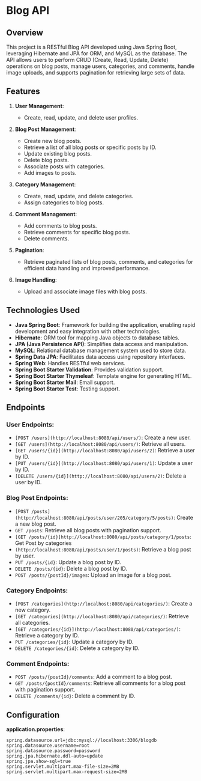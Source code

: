# Blog API

## Overview
This project is a RESTful Blog API developed using Java Spring Boot, leveraging Hibernate and JPA for ORM, and MySQL as the database. The API allows users to perform CRUD (Create, Read, Update, Delete) operations on blog posts, manage users, categories, and comments, handle image uploads, and supports pagination for retrieving large sets of data.

## Features
1. **User Management**:
   - Create, read, update, and delete user profiles.

2. **Blog Post Management**:
   - Create new blog posts.
   - Retrieve a list of all blog posts or specific posts by ID.
   - Update existing blog posts.
   - Delete blog posts.
   - Associate posts with categories.
   - Add images to posts.

3. **Category Management**:
   - Create, read, update, and delete categories.
   - Assign categories to blog posts.

4. **Comment Management**:
   - Add comments to blog posts.
   - Retrieve comments for specific blog posts.
   - Delete comments.

5. **Pagination**:
   - Retrieve paginated lists of blog posts, comments, and categories for efficient data handling and improved performance.

6. **Image Handling**:
   - Upload and associate image files with blog posts.

## Technologies Used
- **Java Spring Boot**: Framework for building the application, enabling rapid development and easy integration with other technologies.
- **Hibernate**: ORM tool for mapping Java objects to database tables.
- **JPA (Java Persistence API)**: Simplifies data access and manipulation.
- **MySQL**: Relational database management system used to store data.
- **Spring Data JPA**: Facilitates data access using repository interfaces.
- **Spring Web**: Handles RESTful web services.
- **Spring Boot Starter Validation**: Provides validation support.
- **Spring Boot Starter Thymeleaf**: Template engine for generating HTML.
- **Spring Boot Starter Mail**: Email support.
- **Spring Boot Starter Test**: Testing support.

## Endpoints
### User Endpoints:
- `[POST /users](http://localhost:8080/api/users/)`: Create a new user.
- `[GET /users](http://localhost:8080/api/users/)`: Retrieve all users.
- `[GET /users/{id}](http://localhost:8080/api/users/2)`: Retrieve a user by ID.
- `[PUT /users/{id}](http://localhost:8080/api/users/1)`: Update a user by ID.
- `[DELETE /users/{id}](http://localhost:8080/api/users/2)`: Delete a user by ID.

### Blog Post Endpoints:
- `[POST /posts](http://localhost:8080/api/posts/user/205/category/5/posts)`: Create a new blog post.
- `GET /posts`: Retrieve all blog posts with pagination support.
- `[GET /posts/{id}]http://localhost:8080/api/posts/category/1/posts`: Get Post by categories
- `(http://localhost:8080/api/posts/user/1/posts)`: Retrieve a blog post by user.
- `PUT /posts/{id}`: Update a blog post by ID.
- `DELETE /posts/{id}`: Delete a blog post by ID.
- `POST /posts/{postId}/images`: Upload an image for a blog post.

### Category Endpoints:
- `[POST /categories](http://localhost:8080/api/categories/)`: Create a new category.
- `[GET /categories](http://localhost:8080/api/categories/)`: Retrieve all categories.
- `[GET /categories/{id}](http://localhost:8080/api/categories/)`: Retrieve a category by ID.
- `PUT /categories/{id}`: Update a category by ID.
- `DELETE /categories/{id}`: Delete a category by ID.

### Comment Endpoints:
- `POST /posts/{postId}/comments`: Add a comment to a blog post.
- `GET /posts/{postId}/comments`: Retrieve all comments for a blog post with pagination support.
- `DELETE /comments/{id}`: Delete a comment by ID.

## Configuration
**application.properties**:
```properties
spring.datasource.url=jdbc:mysql://localhost:3306/blogdb
spring.datasource.username=root
spring.datasource.password=password
spring.jpa.hibernate.ddl-auto=update
spring.jpa.show-sql=true
spring.servlet.multipart.max-file-size=2MB
spring.servlet.multipart.max-request-size=2MB
